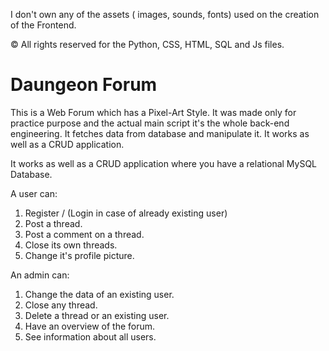 I don't own any of the assets ( images, sounds, fonts) used on the creation of the Frontend.

© All rights reserved for the Python, CSS, HTML, SQL and Js files.

# Daungeon Forum 
This is a Web Forum which has a Pixel-Art Style. It was made only for practice purpose and the actual main script it's the whole back-end engineering. It fetches data from database and manipulate it. It works as well as a CRUD application.

It works as well as a CRUD application where you have a relational MySQL Database. 


A user can:
  1. Register / (Login in case of already existing user)
  2. Post a thread.
  3. Post a comment on a thread.
  4. Close its own threads.
  5. Change it's profile picture.


An admin can:
  1. Change the data of an existing user.
  2. Close any thread.
  3. Delete a thread or an existing user.
  4. Have an overview of the forum.
  5. See information about all users.


